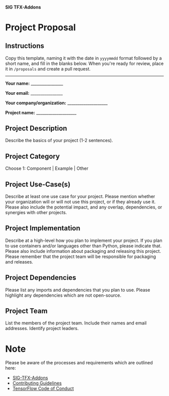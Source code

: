 #### SIG TFX-Addons
# Project Proposal
## Instructions
Copy this template, naming it with the date in `yyyymmdd` format followed by a short name, and fill in the blanks below.
When you're ready for review, place it in `/proposals` and create a pull request.

---

**Your name:** ________________

**Your email:** ________________

**Your company/organization:** ____________________

**Project name:** ____________________

## Project Description
Describe the basics of your project (1-2 sentences).

## Project Category
Choose 1: Component | Example | Other

## Project Use-Case(s)
Describe at least one use case for your project. Please mention whether your organization will or will not use this project, or if
they already use it. Please also include the potential impact, and any overlap, dependencies, or synergies with other projects.

## Project Implementation
Describe at a high-level how you plan to implement your project. If you plan to use containers and/or languages other than Python,
please indicate that. Please also include information about packaging and releasing this project. Please remember that the project
team will be responsible for packaging and releases.

## Project Dependencies
Please list any imports and dependencies that you plan to use.  Please
highlight any dependencies which are not open-source.

## Project Team
List the members of the project team.  Include their names and email addresses. Identify project
leaders.

# Note
Please be aware of the processes and requirements which are outlined here:

* [SIG-TFX-Addons](https://github.com/tensorflow/tfx-addons)
* [Contributing Guidelines](https://github.com/tensorflow/tfx-addons/blob/main/CONTRIBUTING.md)
* [TensorFlow Code of Conduct](https://github.com/tensorflow/tfx-addons/blob/main/CODE_OF_CONDUCT.md)